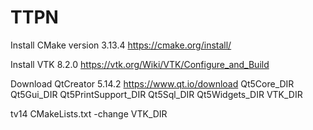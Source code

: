 # TTPN

Install CMake version 3.13.4
https://cmake.org/install/

Install VTK 8.2.0
https://vtk.org/Wiki/VTK/Configure_and_Build

Download QtCreator 5.14.2
https://www.qt.io/download
Qt5Core_DIR
Qt5Gui_DIR
Qt5PrintSupport_DIR
Qt5Sql_DIR
Qt5Widgets_DIR
VTK_DIR

tv14 CMakeLists.txt
-change VTK_DIR
